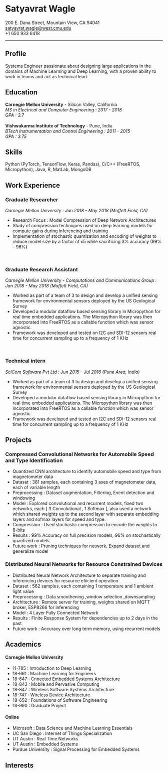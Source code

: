 # Satyavrat Wagle
200 E. Dana Street, Mountain View, CA 94041 <br />
satyavrat.wagle@west.cmu.edu <br />
+1 650 933 6418 
****
## Profile
Systems Engineer passionate about designing large applications in the domains of Machine Learning and Deep Learning, with a proven ability to work in teams and act as technical lead.

## Education
**Carnegie Mellon University** - Silicon Valley, California <br />
*MS in Electrical and Computer Engineering : 2017 - 2018* <br />
*GPA : 3.7* <br />
 <br />
 **Vishwakarma Institute of Technology** - Pune, India <br />
 *BTech Instrumentation and Control Engineering : 2011 - 2015* <br />
 *GPA : 3.75*
  <br />
  
## Skills
Python (PyTorch, TensorFlow, Keras, Pandas), C/C++ (FreeRTOS, Micropython), Java, R, MatLab, MongoDB

## Work Experience
### Graduate Researcher
*Carnegie Mellon University : Jan 2018 - May 2018 (Moffett Field, CA)*  <br />
* Research Focus : Model Compression of Deep Network Architectures
* Study of compression techniques used on deep learning models for compute gains during inferencing and training
* Implementation of stochastic quantization and encoding of weights to reduce model size by a factor of x5 while sacrificing 3% accuracy (99% - 96%)

<br />

### Graduate Research Assistant
*Carnegie Mellon University - Computations and Communications Group : Jan 2018 - May 2018 (Moffett Field, CA)* <br />
* Worked as part of a team of 3 to design and develop a unified sensing framework for environmental sensors deployed by the US Geological Survey
* Developed a modular dataflow based sensing library in Micropython for real time embedded applications. The Micropython library was then incorporated into FreeRTOS as a callable function which was sensor agnostic.
* Framework was developed and tested on I2C and SDI-12 sensors real time for concurrent sampling up to a frequency of 1 KHz

<br />

### Technical intern
*SciCom Software Pvt Ltd : Jun 2015 - Jul 2016 (Pune Area, India)* <br />
* Worked as part of a team of 3 to design and develop a unified sensing framework for environmental sensors deployed by the US Geological Survey
* Developed a modular dataflow based sensing library in Micropython for real time embedded applications. The Micropython library was then incorporated into FreeRTOS as a callable function which was sensor agnostic.
* Framework was developed and tested on I2C and SDI-12 sensors real time for concurrent sampling up to a frequency of 1 KHz 

## Projects
### Compressed Convolutional Networks for Automobile Speed and Type Identification
  * Quantized CNN architecture to identify automobile speed and type from magnetometer data
  * Dataset : 381 samples, each containing 3 axes of magnetometer data, each of variable length
  * Preprocessing : Dataset augmentation, Filtering, Event detection and windowing
  * Model : Explored convolutional and recurrent models, fixed two networks, each [ 3 Convolutional , 1 Softmax ], also used a network which shared weights up to the second layer with separate embedding layers and sofmax layers for speed and type.
  * Compression : Used stochastic compression to encode the weights to 8-bits
  * Results : 99% Accuracy on full precision models, 96% on stochastically quantized models
  * Future work : Pruning techniques for network, Expand dataset and generalize model
  
### Distributed Neural Networks for Resource Constrained Devices
  * Distributed Neural Network Architecture to separate training and inferencing devices for resource efiicient operation
  * Dataset : 562 samples, each containing 1 temperature and 1 ambient light value
  * Preprocessing : Data smoothening ,window selection ,downsampling
  * Architecture : Remote server for training, weights shared on MQTT broker, ESP8266 for inferencing
  * Model : 4 Layer Fully Connected Network 
  * Results : Finite Response System for dependencies up to 2 days in the past
  * Future work : Accuracy over long term memory, using recurrent models

## Academics
#### Carnegie Mellon University
* 11-785 : Introduction to Deep Learning
* 18-661 : Machine Learning for Engineers
* 18-647 : Cnnected Embedded Systems Architecture
* 18-843 : Mobile and Pervasive Computing
* 18-847 : Wireless Software Systems Architecture
* 18-747 : Wireless Device Architecture
* 18-652 : Foundations of Software Engineering
* 18-990 : Graduate Project

#### Online
* Microsoft : Data Science and Machine Learning Essentials
* UC San Diego : Internet of Things Specialization
* UT Austin : Real Time Networks
* UT Austin : Embedded Systems
* Purdue University : Signal Processing for Embedded Systems

## Interests
